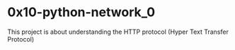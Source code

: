 # 0x10-python-network_0

This project is about understanding the HTTP protocol (Hyper Text Transfer Protocol)
